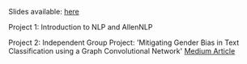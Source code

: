 Slides available: [here](https://docs.google.com/spreadsheets/d/1sJXd1Vkvk-YXXPUDlzlFLwRVaqmBrpAi9uwmjHtGI1I/edit#gid=0)

Project 1: Introduction to NLP and AllenNLP

Project 2: Independent Group Project: 'Mitigating Gender Bias in Text Classification using a Graph Convolutional Network'
[Medium Article](https://towardsdatascience.com/mitigating-gender-bias-in-occupation-classification-805edb389729?source=friends_link&sk=3966a9c714ffaee7dbc642075d8a18b8)
